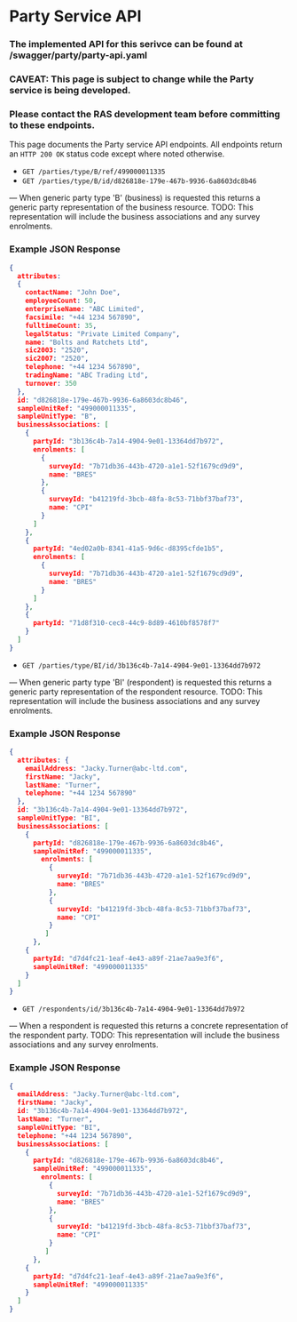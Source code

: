 # Party Service API

### The implemented API for this serivce can be found at /swagger/party/party-api.yaml

### CAVEAT: This page is subject to change while the Party service is being developed.

### Please contact the RAS development team before committing to these endpoints.
  
This page documents the Party service API endpoints. All endpoints return an `HTTP 200 OK` status code except where noted otherwise.

* `GET /parties/type/B/ref/499000011335`
* `GET /parties/type/B/id/d826818e-179e-467b-9936-6a8603dc8b46`

&mdash; When generic party type 'B' (business) is requested this returns a generic party representation of the business resource. TODO: This representation will include the business associations and any survey enrolments.

### Example JSON Response
```json
{
  attributes: 
  {
    contactName: "John Doe",
    employeeCount: 50,
    enterpriseName: "ABC Limited",
    facsimile: "+44 1234 567890",
    fulltimeCount: 35,
    legalStatus: "Private Limited Company",
    name: "Bolts and Ratchets Ltd",
    sic2003: "2520",
    sic2007: "2520",
    telephone: "+44 1234 567890",
    tradingName: "ABC Trading Ltd",
    turnover: 350
  },
  id: "d826818e-179e-467b-9936-6a8603dc8b46",
  sampleUnitRef: "499000011335",
  sampleUnitType: "B",
  businessAssociations: [
    {
      partyId: "3b136c4b-7a14-4904-9e01-13364dd7b972",
      enrolments: [
        {
          surveyId: "7b71db36-443b-4720-a1e1-52f1679cd9d9",
          name: "BRES"
        },
        {
          surveyId: "b41219fd-3bcb-48fa-8c53-71bbf37baf73",
          name: "CPI"
        }
      ]
    },
    {
      partyId: "4ed02a0b-8341-41a5-9d6c-d8395cfde1b5",
      enrolments: [
        {
          surveyId: "7b71db36-443b-4720-a1e1-52f1679cd9d9",
          name: "BRES"
        }
      ]
    },
    {
      partyId: "71d8f310-cec8-44c9-8d89-4610bf8578f7"
    }
  ]
}
```

* `GET /parties/type/BI/id/3b136c4b-7a14-4904-9e01-13364dd7b972`

&mdash; When generic party type 'BI' (respondent) is requested this returns a generic party representation of the respondent resource. TODO: This representation will include the business associations and any survey enrolments.

### Example JSON Response
```json
{
  attributes: {
    emailAddress: "Jacky.Turner@abc-ltd.com",
    firstName: "Jacky",
    lastName: "Turner",
    telephone: "+44 1234 567890"
  },
  id: "3b136c4b-7a14-4904-9e01-13364dd7b972",
  sampleUnitType: "BI",
  businessAssociations: [
    {
      partyId: "d826818e-179e-467b-9936-6a8603dc8b46",
      sampleUnitRef: "499000011335",
        enrolments: [
          {
            surveyId: "7b71db36-443b-4720-a1e1-52f1679cd9d9",
            name: "BRES"
          },
          {
            surveyId: "b41219fd-3bcb-48fa-8c53-71bbf37baf73",
            name: "CPI"
          }
         ]
      },
    {
      partyId: "d7d4fc21-1eaf-4e43-a89f-21ae7aa9e3f6",
      sampleUnitRef: "499000011335"
    }
  ]
}
```

* `GET /respondents/id/3b136c4b-7a14-4904-9e01-13364dd7b972`

&mdash; When a respondent is requested this returns a concrete representation of the respondent party. TODO: This representation will include the business associations and any survey enrolments.

### Example JSON Response
```json
{
  emailAddress: "Jacky.Turner@abc-ltd.com",
  firstName: "Jacky",
  id: "3b136c4b-7a14-4904-9e01-13364dd7b972",
  lastName: "Turner",
  sampleUnitType: "BI",
  telephone: "+44 1234 567890",
  businessAssociations: [
    {
      partyId: "d826818e-179e-467b-9936-6a8603dc8b46",
      sampleUnitRef: "499000011335",
        enrolments: [
          {
            surveyId: "7b71db36-443b-4720-a1e1-52f1679cd9d9",
            name: "BRES"
          },
          {
            surveyId: "b41219fd-3bcb-48fa-8c53-71bbf37baf73",
            name: "CPI"
          }
         ]
      },
    {
      partyId: "d7d4fc21-1eaf-4e43-a89f-21ae7aa9e3f6",
      sampleUnitRef: "499000011335"
    }
  ]
}
```